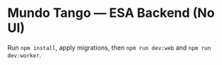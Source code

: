 # Mundo Tango — ESA Backend (No UI)

Run `npm install`, apply migrations, then `npm run dev:web` and `npm run dev:worker`.
